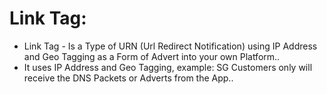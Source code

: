 # Link Tag:

* Link Tag - Is a Type of URN (Url Redirect Notification) using IP Address and Geo Tagging as a Form of Advert into your own Platform..
* It uses IP Address and Geo Tagging, example: SG Customers only will receive the DNS Packets or Adverts from the App..
